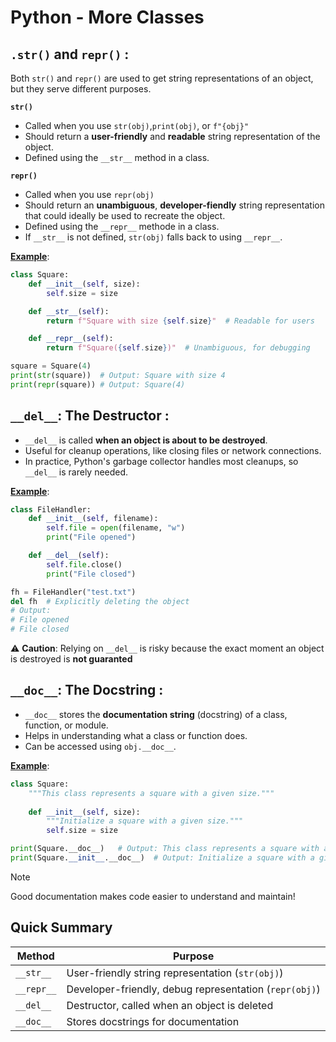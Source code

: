 # Python - More Classes

## `.str()` and `repr()` :

Both `str()` and `repr()` are used to get string representations of an object, but they serve different purposes.

**`str()`**

- Called when you use `str(obj)`,`print(obj)`, or `f"{obj}"`
- Should return a **user-friendly** and **readable** string representation of the object.
- Defined using the `__str__` method in a class.

**`repr()`**

- Called when you use `repr(obj)`
- Should return an **unambiguous**, **developer-fiendly** string representation that could ideally be used to recreate the object.
- Defined using the `__repr__` methode in a class.
- If `__str__` is not defined, `str(obj)` falls back to using `__repr__`.

<ins>**Example**</ins>:

```python
class Square:
    def __init__(self, size):
        self.size = size

    def __str__(self):
        return f"Square with size {self.size}"  # Readable for users

    def __repr__(self):
        return f"Square({self.size})"  # Unambiguous, for debugging

square = Square(4)
print(str(square))  # Output: Square with size 4
print(repr(square)) # Output: Square(4)
```

## `__del__`: The Destructor :

- `__del__` is called **when an object is about to be destroyed**.
- Useful for cleanup operations, like closing files or network connections.
- In practice, Python's garbage collector handles most cleanups, so `__del__` is rarely needed.

<ins>**Example**</ins>:

```python
class FileHandler:
    def __init__(self, filename):
        self.file = open(filename, "w")
        print("File opened")

    def __del__(self):
        self.file.close()
        print("File closed")

fh = FileHandler("test.txt")
del fh  # Explicitly deleting the object
# Output:
# File opened
# File closed
```
⚠️ **Caution**: Relying on `__del__` is risky because the exact moment an object is destroyed is **not guaranted**

## `__doc__`: The Docstring :

- `__doc__` stores the **documentation string** (docstring) of a class, function, or module.
- Helps in understanding what a class or function does.
- Can be accessed using `obj.__doc__`.

<ins>**Example**</ins>:

```python
class Square:
    """This class represents a square with a given size."""
    
    def __init__(self, size):
        """Initialize a square with a given size."""
        self.size = size

print(Square.__doc__)   # Output: This class represents a square with a given size.
print(Square.__init__.__doc__)  # Output: Initialize a square with a given size.
```

> [!NOTE]
> Good documentation makes code easier to understand and maintain!

## Quick Summary

| Method     | Purpose                                                |
|------------|--------------------------------------------------------|
| `__str__`  | User-friendly string representation (`str(obj)`)       |
| `__repr__` | Developer-friendly, debug representation (`repr(obj)`) |
| `__del__`  | Destructor, called when an object is deleted           |
| `__doc__`  | Stores docstrings for documentation                    |
